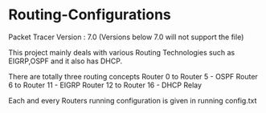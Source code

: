 # Routing-Configurations

Packet Tracer Version : 7.0 (Versions below 7.0 will not support the file)

This project mainly deals with various Routing Technologies such as EIGRP,OSPF and it also has DHCP.

There are totally three routing concepts 
Router 0 to Router 5 - OSPF
Router 6 to Router 11  - EIGRP
Router 12 to Router 16 - DHCP Relay

Each and every Routers running configuration is given in running config.txt 

